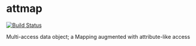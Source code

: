# attmap

[![Build Status](https://travis-ci.org/pepkit/attmap.svg?branch=master)](https://travis-ci.org/pepkit/attmap)

Multi-access data object; a Mapping augmented with attribute-like access


